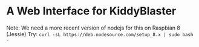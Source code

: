 # A Web Interface for KiddyBlaster 

Note: We need a more recent version of nodejs for this on Raspbian 8 (Jessie)
Try: `curl -sL https://deb.nodesource.com/setup_8.x | sudo bash -`
